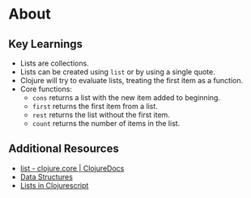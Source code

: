 # About

## Key Learnings

- Lists are collections.
- Lists can be created using `list` or by using a single quote.
- Clojure will try to evaluate lists, treating the first item as a function.
- Core functions:
  - `cons` returns a list with the new item added to beginning.
  - `first` returns the first item from a list.
  - `rest` returns the list without the first item.
  - `count` returns the number of items in the list.

## Additional Resources

- [list - clojure.core | ClojureDocs](https://clojuredocs.org/clojure.core/list)
- [Data Structures](https://clojure.org/reference/data_structures)
- [Lists in Clojurescript](https://cljs.github.io/api/syntax/list)
